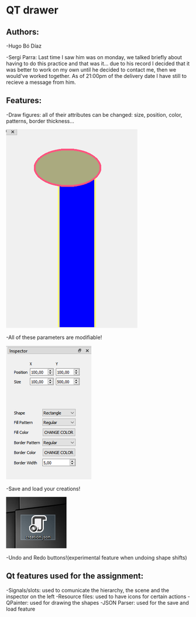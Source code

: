 # QT drawer
## Authors:
-Hugo Bó Díaz

-Sergi Parra: Last time I saw him was on monday, we talked briefly about having to do this practice and that was it... 
due to his record I decided that it was better to work on my own until he decided to contact me, 
then we would've worked together. As of 21:00pm of the delivery date I have still to recieve a message from him.

## Features:
-Draw figures: all of their attributes can be changed: size, position, color, patterns, border thickness...

![You can get more creative than this, this is just an example!](/readme_images/image1.png)

-All of these parameters are modifiable!

![A lot of 'em](/readme_images/image2.png)

-Save and load your creations!

![I don't know how else I can illustrate this](/readme_images/image3.png)

-Undo and Redo buttons!(experimental feature when undoing shape shifts)

## Qt features used for the assignment:
-Signals/slots: used to comunicate the hierarchy, the scene and the inspector on the left
-Resource files: used to have icons for certain actions
-QPainter: used for drawing the shapes
-JSON Parser: used for the save and load feature
